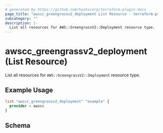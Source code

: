 ```yaml
---
# generated by https://github.com/hashicorp/terraform-plugin-docs
page_title: "awscc_greengrassv2_deployment List Resource - terraform-provider-awscc"
subcategory: ""
description: |-
  List all resources for AWS::GreengrassV2::Deployment resource type.
---
```


# awscc_greengrassv2_deployment (List Resource)

List all resources for `AWS::GreengrassV2::Deployment` resource type.

## Example Usage

```terraform
list "awscc_greengrassv2_deployment" "example" {
  provider = awscc
}
```

<!-- schema generated by tfplugindocs -->
## Schema
